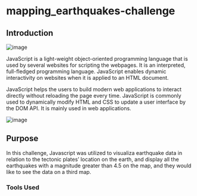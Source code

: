 # mapping_earthquakes-challenge

## Introduction

![image](https://user-images.githubusercontent.com/89704371/180099399-39e3be5c-93ed-4c02-8cb5-fee9346b6c35.png)

JavaScript is a light-weight object-oriented programming language that is used by several websites for scripting the webpages. It is an interpreted, full-fledged programming language. JavaScript enables dynamic interactivity on websites when it is applied to an HTML document.

JavaScript helps the users to build modern web applications to interact directly without reloading the page every time. JavaScript is commonly used to dynamically modify HTML and CSS to update a user interface by the DOM API. It is mainly used in web applications.

![image](https://user-images.githubusercontent.com/89704371/180099558-2b9c0d2e-fb0e-4e36-bb67-698b058786e7.png)

## Purpose 
 
In this challenge, Javascript was utilized to visualiza earthquake data in relation to the tectonic plates’ location on the earth, and display all the earthquakes with a magnitude greater than 4.5 on the map, and they would like to see the data on a third map.

### Tools Used
